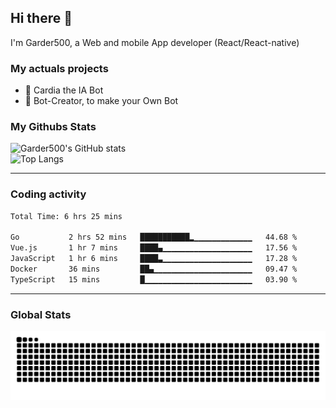 ## Hi there 👋

I'm Garder500, a Web and mobile App developer (React/React-native)


### My actuals projects 
- 🔭 Cardia the IA Bot
- 🌱 Bot-Creator, to make your Own Bot

### My Githubs Stats

<!--- ![Garder 500 stats](https://github-readme-stats.vercel.app/api?username=garder500&show_icons=true&theme=Gradient) -->
![Garder500's GitHub stats](https://github-readme-stats.vercel.app/api?username=garder500&show_icons=true&theme=material-palenight&include_all_commits=true&custom_title=My%20Github%20Stats)
<br/>
![Top Langs](https://github-readme-stats.vercel.app/api/top-langs/?username=garder500&theme=material-palenight&layout=compact)

---
### Coding activity

<!--START_SECTION:waka-->

```txt
Total Time: 6 hrs 25 mins

Go           2 hrs 52 mins   ███████████▂▁▁▁▁▁▁▁▁▁▁▁▁▁   44.68 %
Vue.js       1 hr 7 mins     ████▄▁▁▁▁▁▁▁▁▁▁▁▁▁▁▁▁▁▁▁▁   17.56 %
JavaScript   1 hr 6 mins     ████▃▁▁▁▁▁▁▁▁▁▁▁▁▁▁▁▁▁▁▁▁   17.28 %
Docker       36 mins         ██▄▁▁▁▁▁▁▁▁▁▁▁▁▁▁▁▁▁▁▁▁▁▁   09.47 %
TypeScript   15 mins         █▁▁▁▁▁▁▁▁▁▁▁▁▁▁▁▁▁▁▁▁▁▁▁▁   03.90 %
```

<!--END_SECTION:waka-->

---

### Global Stats 

![Snake.svg](https://github.com/garder500/garder500/blob/output/github-contribution-grid-snake.svg)
